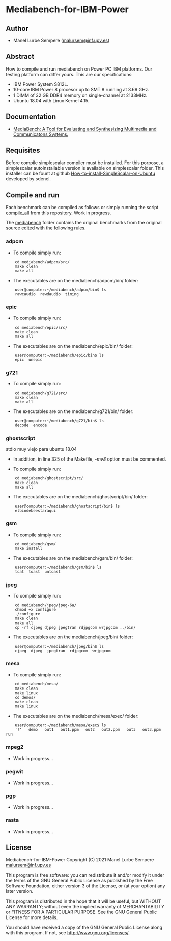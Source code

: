 # Mediabench-for-IBM-Power

## Author

* Manel Lurbe Sempere (malursem@inf.upv.es)

## Abstract

How to compile and run mediabench on Power PC IBM platforms.
Our testing platform can differ yours. This are our specifications:
- IBM Power System S812L.
- 10-core IBM Power 8 procesor up to SMT 8 running at 3.69 GHz.
- 1 DIMM of 32 GB DDR4 memory on single-channel at 2133MHz.
- Ubuntu 18.04 with Linux Kernel 4.15.

## Documentation

- [MediaBench: A Tool for Evaluating and Synthesizing Multimedia and Communicatons Systems.](https://www.researchgate.net/publication/221005559_MediaBench_A_Tool_for_Evaluating_and_Synthesizing_Multimedia_and_Communicatons_Systems)

## Requisites

Before compile simplescalar compiler must be installed. For this porpose, a simplescalar autoinstallable version is available on simplescalar folder. This installer can be fount at github [How-to-install-SimpleScalar-on-Ubuntu](https://github.com/sdenel/How-to-install-SimpleScalar-on-Ubuntu) developed by sdenel.

## Compile and run

Each benchmark can be compiled as follows or simply running the script [compile_all](https://github.com/mlurbe97/Mediabench-for-IBM-Power/blob/master/compile_all) from this repository. Work in progress.

The [mediabench](https://github.com/mlurbe97/Mediabench-for-IBM-Power/blob/master/mediabench) folder contains the original benchmarks from the original source edited with the following rules.

### adpcm

- To compile simply run:

```
    cd mediabench/adpcm/src/
    make clean
    make all
```

- The executables are on the mediabench/adpcm/bin/ folder:

```
    user@computer:~/mediabench/adpcm/bin$ ls
    rawcaudio  rawdaudio  timing
```

### epic

- To compile simply run:

```
    cd mediabench/epic/src/
    make clean
    make all
```

- The executables are on the mediabench/epic/bin/ folder:

```
    user@computer:~/mediabench/epic/bin$ ls
    epic  unepic
```

### g721

- To compile simply run:

```
    cd mediabench/g721/src/
    make clean
    make all
```

- The executables are on the mediabench/g721/bin/ folder:

```
    user@computer:~/mediabench/g721/bin$ ls
    decode  encode
```

### ghostscript

stdio muy viejo para ubuntu 18.04

- In addition, in line 325 of the Makefile, *-mv8* option must be commented.

- To compile simply run:

```
    cd mediabench/ghostscript/src/
    make clean
    make all
```

- The executables are on the mediabench/ghostscript/bin/ folder:

```
    user@computer:~/mediabench/ghostscript/bin$ ls
    elbindebeestaraqui
```

### gsm

- To compile simply run:

```
    cd mediabench/gsm/
    make install
```

- The executables are on the mediabench/gsm/bin/ folder:

```
    user@computer:~/mediabench/gsm/bin$ ls
    tcat  toast  untoast
```

### jpeg

- To compile simply run:

```
    cd mediabench/jpeg/jpeg-6a/
    chmod +x configure
    ./configure
    make clean
    make all
    cp -rf cjpeg djpeg jpegtran rdjpgcom wrjpgcom ../bin/
```

- The executables are on the mediabench/jpeg/bin/ folder:

```
    user@computer:~/mediabench/jpeg/bin$ ls
    cjpeg  djpeg  jpegtran  rdjpgcom  wrjpgcom
```

### mesa

- To compile simply run:

```
    cd mediabench/mesa/
    make clean
    make linux
    cd demos/
    make clean
    make linux
```

- The executables are on the mediabench/mesa/exec/ folder:

```
    user@computer:~/mediabench/mesa/exec$ ls
    '!'   demo   out1   out1.ppm   out2   out2.ppm   out3   out3.ppm   run
```

### mpeg2

- Work in progress...

### pegwit

- Work in progress...

### pgp

- Work in progress...

### rasta

- Work in progress...

## License

Mediabench-for-IBM-Power
Copyright (C) 2021  Manel Lurbe Sempere <malursem@inf.upv.es>

This program is free software: you can redistribute it and/or modify
it under the terms of the GNU General Public License as published by
the Free Software Foundation, either version 3 of the License, or
(at your option) any later version.

This program is distributed in the hope that it will be useful,
but WITHOUT ANY WARRANTY; without even the implied warranty of
MERCHANTABILITY or FITNESS FOR A PARTICULAR PURPOSE.  See the
GNU General Public License for more details.

You should have received a copy of the GNU General Public License
along with this program.  If not, see <http://www.gnu.org/licenses/>.
